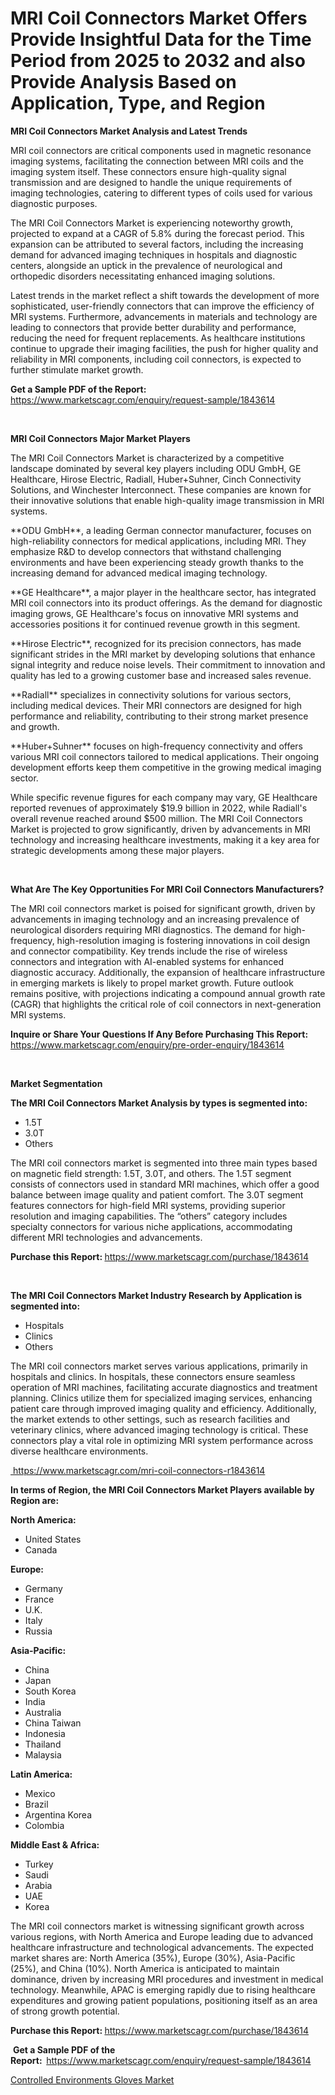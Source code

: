 <p><h1>MRI Coil Connectors Market Offers Provide Insightful Data for the Time Period from 2025 to 2032 and also Provide Analysis Based on Application, Type, and Region</h1></p><p><strong>MRI Coil Connectors Market Analysis and Latest Trends</strong></p>
<p><p>MRI coil connectors are critical components used in magnetic resonance imaging systems, facilitating the connection between MRI coils and the imaging system itself. These connectors ensure high-quality signal transmission and are designed to handle the unique requirements of imaging technologies, catering to different types of coils used for various diagnostic purposes.</p><p>The MRI Coil Connectors Market is experiencing noteworthy growth, projected to expand at a CAGR of 5.8% during the forecast period. This expansion can be attributed to several factors, including the increasing demand for advanced imaging techniques in hospitals and diagnostic centers, alongside an uptick in the prevalence of neurological and orthopedic disorders necessitating enhanced imaging solutions.</p><p>Latest trends in the market reflect a shift towards the development of more sophisticated, user-friendly connectors that can improve the efficiency of MRI systems. Furthermore, advancements in materials and technology are leading to connectors that provide better durability and performance, reducing the need for frequent replacements. As healthcare institutions continue to upgrade their imaging facilities, the push for higher quality and reliability in MRI components, including coil connectors, is expected to further stimulate market growth.</p></p>
<p><strong>Get a Sample PDF of the Report:&nbsp;</strong> <a href="https://www.marketscagr.com/enquiry/request-sample/1843614?utm_campaign=2334&utm_medium=2&utm_source=Github&utm_content=ia&utm_term=28022025&utm_id=mri-coil-connectors">https://www.marketscagr.com/enquiry/request-sample/1843614</a></p>
<p>&nbsp;</p>
<p><strong>MRI Coil Connectors Major Market Players</strong></p>
<p><p>The MRI Coil Connectors Market is characterized by a competitive landscape dominated by several key players including ODU GmbH, GE Healthcare, Hirose Electric, Radiall, Huber+Suhner, Cinch Connectivity Solutions, and Winchester Interconnect. These companies are known for their innovative solutions that enable high-quality image transmission in MRI systems.</p><p>**ODU GmbH**, a leading German connector manufacturer, focuses on high-reliability connectors for medical applications, including MRI. They emphasize R&D to develop connectors that withstand challenging environments and have been experiencing steady growth thanks to the increasing demand for advanced medical imaging technology.</p><p>**GE Healthcare**, a major player in the healthcare sector, has integrated MRI coil connectors into its product offerings. As the demand for diagnostic imaging grows, GE Healthcare's focus on innovative MRI systems and accessories positions it for continued revenue growth in this segment.</p><p>**Hirose Electric**, recognized for its precision connectors, has made significant strides in the MRI market by developing solutions that enhance signal integrity and reduce noise levels. Their commitment to innovation and quality has led to a growing customer base and increased sales revenue.</p><p>**Radiall** specializes in connectivity solutions for various sectors, including medical devices. Their MRI connectors are designed for high performance and reliability, contributing to their strong market presence and growth.</p><p>**Huber+Suhner** focuses on high-frequency connectivity and offers various MRI coil connectors tailored to medical applications. Their ongoing development efforts keep them competitive in the growing medical imaging sector.</p><p>While specific revenue figures for each company may vary, GE Healthcare reported revenues of approximately $19.9 billion in 2022, while Radiall's overall revenue reached around $500 million. The MRI Coil Connectors Market is projected to grow significantly, driven by advancements in MRI technology and increasing healthcare investments, making it a key area for strategic developments among these major players.</p></p>
<p>&nbsp;</p>
<p><strong>What Are The Key Opportunities For MRI Coil Connectors Manufacturers?</strong></p>
<p><p>The MRI coil connectors market is poised for significant growth, driven by advancements in imaging technology and an increasing prevalence of neurological disorders requiring MRI diagnostics. The demand for high-frequency, high-resolution imaging is fostering innovations in coil design and connector compatibility. Key trends include the rise of wireless connectors and integration with AI-enabled systems for enhanced diagnostic accuracy. Additionally, the expansion of healthcare infrastructure in emerging markets is likely to propel market growth. Future outlook remains positive, with projections indicating a compound annual growth rate (CAGR) that highlights the critical role of coil connectors in next-generation MRI systems.</p></p>
<p><strong>Inquire or Share Your Questions If Any Before Purchasing This Report:</strong> <a href="https://www.marketscagr.com/enquiry/pre-order-enquiry/1843614?utm_campaign=2334&utm_medium=2&utm_source=Github&utm_content=ia&utm_term=28022025&utm_id=mri-coil-connectors">https://www.marketscagr.com/enquiry/pre-order-enquiry/1843614</a></p>
<p>&nbsp;</p>
<p><strong>Market Segmentation</strong></p>
<p><strong>The MRI Coil Connectors Market Analysis by types is segmented into:</strong></p>
<p><ul><li>1.5T</li><li>3.0T</li><li>Others</li></ul></p>
<p><p>The MRI coil connectors market is segmented into three main types based on magnetic field strength: 1.5T, 3.0T, and others. The 1.5T segment consists of connectors used in standard MRI machines, which offer a good balance between image quality and patient comfort. The 3.0T segment features connectors for high-field MRI systems, providing superior resolution and imaging capabilities. The “others” category includes specialty connectors for various niche applications, accommodating different MRI technologies and advancements.</p></p>
<p><strong>Purchase this Report:&nbsp;</strong><a href="https://www.marketscagr.com/purchase/1843614?utm_campaign=2334&utm_medium=2&utm_source=Github&utm_content=ia&utm_term=28022025&utm_id=mri-coil-connectors">https://www.marketscagr.com/purchase/1843614</a></p>
<p>&nbsp;</p>
<p><strong>The MRI Coil Connectors Market Industry Research by Application is segmented into:</strong></p>
<p><ul><li>Hospitals</li><li>Clinics</li><li>Others</li></ul></p>
<p><p>The MRI coil connectors market serves various applications, primarily in hospitals and clinics. In hospitals, these connectors ensure seamless operation of MRI machines, facilitating accurate diagnostics and treatment planning. Clinics utilize them for specialized imaging services, enhancing patient care through improved imaging quality and efficiency. Additionally, the market extends to other settings, such as research facilities and veterinary clinics, where advanced imaging technology is critical. These connectors play a vital role in optimizing MRI system performance across diverse healthcare environments.</p></p>
<p><a href="https://www.marketscagr.com/mri-coil-connectors-r1843614?utm_campaign=2334&utm_medium=2&utm_source=Github&utm_content=ia&utm_term=28022025&utm_id=mri-coil-connectors">&nbsp;https://www.marketscagr.com/mri-coil-connectors-r1843614</a></p>
<p><strong>In terms of Region, the MRI Coil Connectors Market Players available by Region are:</strong></p>
<p>
    <p> <strong> North America: </strong>
        <ul>
            <li>United States</li>
            <li>Canada</li>
        </ul>
        </p> 
    <p> <strong> Europe: </strong>
        <ul>
            <li>Germany</li>
            <li>France</li>
            <li>U.K.</li>
            <li>Italy</li>
            <li>Russia</li>
        </ul>
        </p> 
    <p> <strong> Asia-Pacific: </strong>
        <ul>
            <li>China</li>
            <li>Japan</li>
            <li>South Korea</li>
            <li>India</li>
            <li>Australia</li>
            <li>China Taiwan</li>
            <li>Indonesia</li>
            <li>Thailand</li>
            <li>Malaysia</li>
        </ul>
        </p> 
    <p> <strong> Latin America: </strong>
        <ul>
            <li>Mexico</li>
            <li>Brazil</li>
            <li>Argentina Korea</li>
            <li>Colombia</li>
        </ul>
        </p> 
    <p> <strong> Middle East & Africa: </strong>
        <ul>
            <li>Turkey</li>
            <li>Saudi</li>
            <li>Arabia</li>
            <li>UAE</li>
            <li>Korea</li>
        </ul>
    </p>
    </p>
<p><p>The MRI coil connectors market is witnessing significant growth across various regions, with North America and Europe leading due to advanced healthcare infrastructure and technological advancements. The expected market shares are: North America (35%), Europe (30%), Asia-Pacific (25%), and China (10%). North America is anticipated to maintain dominance, driven by increasing MRI procedures and investment in medical technology. Meanwhile, APAC is emerging rapidly due to rising healthcare expenditures and growing patient populations, positioning itself as an area of strong growth potential.</p></p>
<p><strong>Purchase this Report: </strong><a href="https://www.marketscagr.com/purchase/1843614?utm_campaign=2334&utm_medium=2&utm_source=Github&utm_content=ia&utm_term=28022025&utm_id=mri-coil-connectors">https://www.marketscagr.com/purchase/1843614</a></p>
<p>&nbsp;<strong>Get a Sample PDF of the Report:&nbsp;&nbsp;</strong><a href="https://www.marketscagr.com/enquiry/request-sample/1843614?utm_campaign=2334&utm_medium=2&utm_source=Github&utm_content=ia&utm_term=28022025&utm_id=mri-coil-connectors">https://www.marketscagr.com/enquiry/request-sample/1843614</a></p>
<p><strong></strong></p>
<p><p><a href="https://github.com/viipposahko25/Market-Research-Report-List-1/blob/main/controlled-environments-gloves-market.md?utm_campaign=2334&utm_medium=2&utm_source=Github&utm_content=ia&utm_term=28022025&utm_id=mri-coil-connectors">Controlled Environments Gloves Market</a></p></p>